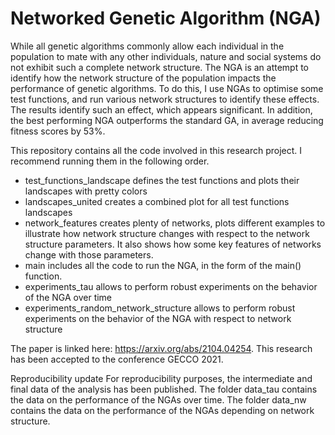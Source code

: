 # Networked Genetic Algorithm (NGA)

While all genetic algorithms commonly allow each individual in the population to mate with any other individuals, nature and social systems do not exhibit such a complete network structure. The NGA is an attempt to identify how the network structure of the population impacts the performance of genetic algorithms.
To do this, I use NGAs to optimise some test functions, and run various network structures to identify these effects.
The results identify such an effect, which appears significant. In addition, the best performing NGA outperforms the standard GA, in average reducing fitness scores by 53%.

This repository contains all the code involved in this research project. I recommend running them in the following order.

- test_functions_landscape defines the test functions and plots their landscapes with pretty colors
- landscapes_united creates a combined plot for all test functions landscapes
- network_features creates plenty of networks, plots different examples to illustrate how network structure changes with respect to the network structure parameters. It also shows how some key features of networks change with those parameters.
- main includes all the code to run the NGA, in the form of the main() function.
- experiments_tau allows to perform robust experiments on the behavior of the NGA over time
- experiments_random_network_structure allows to perform robust experiments on the behavior of the NGA with respect to network structure

The paper is linked here: https://arxiv.org/abs/2104.04254. This research has been accepted to the conference GECCO 2021.

Reproducibility update
For reproducibility purposes, the intermediate and final data of the analysis has been published. The folder data_tau contains the data on the performance of the NGAs over time. The folder data_nw contains the data on the performance of the NGAs depending on network structure.
